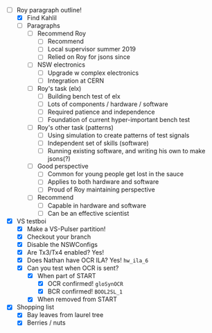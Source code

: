 - [ ] Roy paragraph outline!
  - [x] Find Kahlil
  - [ ] Paragraphs
    - [ ] Recommend Roy
      - [ ] Recommend
      - [ ] Local supervisor summer 2019
      - [ ] Relied on Roy for jsons since
    - [ ] NSW electronics
      - [ ] Upgrade w complex electronics
      - [ ] Integration at CERN
    - [ ] Roy's task (elx)
      - [ ] Building bench test of elx
      - [ ] Lots of components / hardware / software
      - [ ] Required patience and independence
      - [ ] Foundation of current hyper-important bench test
    - [ ] Roy's other task (patterns)
      - [ ] Using simulation to create patterns of test signals
      - [ ] Independent set of skills (software)
      - [ ] Running existing software, and writing his own to make jsons(?)
    - [ ] Good perspective
      - [ ] Common for young people get lost in the sauce
      - [ ] Applies to both hardware and software
      - [ ] Proud of Roy maintaining perspective
    - [ ] Recommend
      - [ ] Capable in hardware and software
      - [ ] Can be an effective scientist
- [x] VS testboi
  - [x] Make a VS-Pulser partition!
  - [x] Checkout your branch
  - [x] Disable the NSWConfigs
  - [x] Are Tx3/Tx4 enabled? Yes!
  - [x] Does Nathan have OCR ILA? Yes! `hw_ila_6`
  - [x] Can you test when OCR is sent?
    - [x] When part of START
      - [x] OCR confirmed! `gloSynOCR`
      - [x] BCR confirmed! `BOOL2SL_1`
    - [x] When removed from START
- [x] Shopping list
  - [x] Bay leaves from laurel tree
  - [x] Berries / nuts
